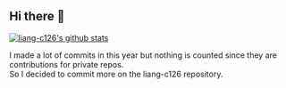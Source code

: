 ## Hi there 👋

[![liang-c126's github stats](https://github-readme-stats.vercel.app/api?username=liang-c126)](https://github.com/liang-c126/github-readme-stats)

I made a lot of commits in this year but nothing is counted since they are contributions for private repos. <br>
So I decided to commit more on the liang-c126 repository.

<!--
**liang-c126/liang-c126** is a ✨ _special_ ✨ repository because its `README.md` (this file) appears on your GitHub profile.

Here are some ideas to get you started:

- 🔭 I’m currently working on ...
- 🌱 I’m currently learning ...
- 👯 I’m looking to collaborate on ...
- 🤔 I’m looking for help with ...
- 💬 Ask me about ...
- 📫 How to reach me: ...
- 😄 Pronouns: ...
- ⚡ Fun fact: ...
-->
